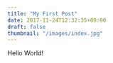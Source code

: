```yaml
---
title: "My First Post"
date: 2017-11-24T12:32:35+09:00
draft: false
thumbnail: "/images/index.jpg"
---
```


Hello World!

